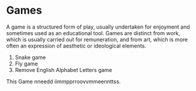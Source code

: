 # Games

A game is a structured form of play, usually undertaken for enjoyment and sometimes used as an educational tool. Games are distinct from work, which is usually carried out for remuneration, and from art, which is more often an expression of aesthetic or ideological elements.

1. Snake game                                                                                                                             
2. Fly game                                                                                                                               
3. Remove English Alphabet Letters game                                                                                                   



This  Game  nneedd  iimmpprroovvmmeennttss.
